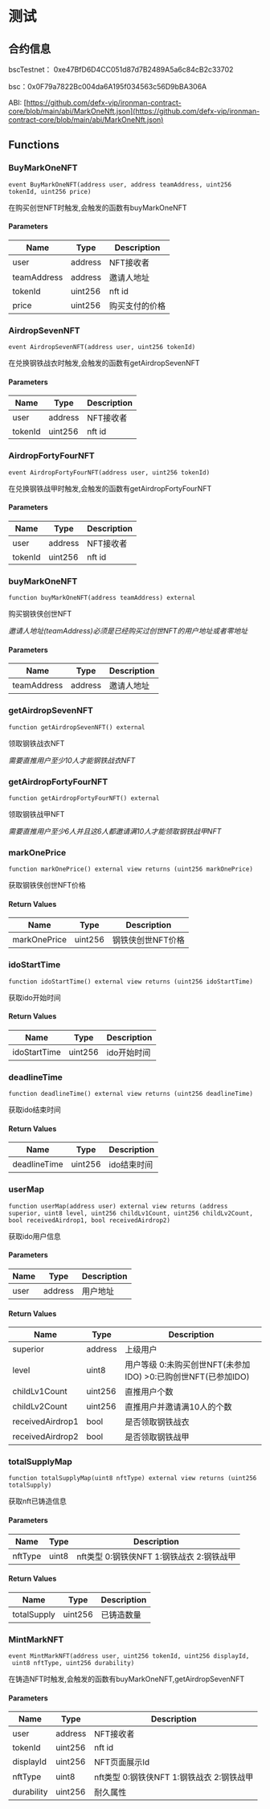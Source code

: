 # 测试

## 合约信息

bscTestnet： 0xe47BfD6D4CC051d87d7B2489A5a6c84cB2c33702

bsc：0x0F79a7822Bc004da6A195f034563c56D9bBA306A

ABI: [https://github.com/defx-vip/ironman-contract-core/blob/main/abi/MarkOneNft.json](https://github.com/defx-vip/ironman-contract-core/blob/main/abi/MarkOneNft.json)

## Functions

### BuyMarkOneNFT

```solidity
event BuyMarkOneNFT(address user, address teamAddress, uint256 tokenId, uint256 price)
```

在购买创世NFT时触发,会触发的函数有buyMarkOneNFT

#### Parameters

| Name        | Type    | Description |
| ----------- | ------- | ----------- |
| user        | address | NFT接收者      |
| teamAddress | address | 邀请人地址       |
| tokenId     | uint256 | nft id      |
| price       | uint256 | 购买支付的价格     |

### AirdropSevenNFT

```solidity
event AirdropSevenNFT(address user, uint256 tokenId)
```

在兑换钢铁战衣时触发,会触发的函数有getAirdropSevenNFT

#### Parameters

| Name    | Type    | Description |
| ------- | ------- | ----------- |
| user    | address | NFT接收者      |
| tokenId | uint256 | nft id      |

### AirdropFortyFourNFT

```solidity
event AirdropFortyFourNFT(address user, uint256 tokenId)
```

在兑换钢铁战甲时触发,会触发的函数有getAirdropFortyFourNFT

#### Parameters

| Name    | Type    | Description |
| ------- | ------- | ----------- |
| user    | address | NFT接收者      |
| tokenId | uint256 | nft id      |

### buyMarkOneNFT

```solidity
function buyMarkOneNFT(address teamAddress) external
```

购买钢铁侠创世NFT

_邀请人地址(teamAddress)必须是已经购买过创世NFT的用户地址或者零地址_

#### Parameters

| Name        | Type    | Description |
| ----------- | ------- | ----------- |
| teamAddress | address | 邀请人地址       |

### getAirdropSevenNFT

```solidity
function getAirdropSevenNFT() external
```

领取钢铁战衣NFT

_需要直推用户至少10人才能钢铁战衣NFT_

### getAirdropFortyFourNFT

```solidity
function getAirdropFortyFourNFT() external
```

领取钢铁战甲NFT

_需要直推用户至少6人并且这6人都邀请满10人才能领取钢铁战甲NFT_

### markOnePrice

```solidity
function markOnePrice() external view returns (uint256 markOnePrice)
```

获取钢铁侠创世NFT价格

#### Return Values

| Name         | Type    | Description |
| ------------ | ------- | ----------- |
| markOnePrice | uint256 | 钢铁侠创世NFT价格  |

### idoStartTime

```solidity
function idoStartTime() external view returns (uint256 idoStartTime)
```

获取ido开始时间

#### Return Values

| Name         | Type    | Description |
| ------------ | ------- | ----------- |
| idoStartTime | uint256 | ido开始时间     |

### deadlineTime

```solidity
function deadlineTime() external view returns (uint256 deadlineTime)
```

获取ido结束时间

#### Return Values

| Name         | Type    | Description |
| ------------ | ------- | ----------- |
| deadlineTime | uint256 | ido结束时间     |

### userMap

```solidity
function userMap(address user) external view returns (address superior, uint8 level, uint256 childLv1Count, uint256 childLv2Count, bool receivedAirdrop1, bool receivedAirdrop2)
```

获取ido用户信息

#### Parameters

| Name | Type    | Description |
| ---- | ------- | ----------- |
| user | address | 用户地址        |

#### Return Values

| Name             | Type    | Description                                |
| ---------------- | ------- | ------------------------------------------ |
| superior         | address | 上级用户                                       |
| level            | uint8   | 用户等级 0:未购买创世NFT(未参加IDO) >0:已购创世NFT(已参加IDO) |
| childLv1Count    | uint256 | 直推用户个数                                     |
| childLv2Count    | uint256 | 直推用户并邀请满10人的个数                             |
| receivedAirdrop1 | bool    | 是否领取钢铁战衣                                   |
| receivedAirdrop2 | bool    | 是否领取钢铁战甲                                   |

### totalSupplyMap

```solidity
function totalSupplyMap(uint8 nftType) external view returns (uint256 totalSupply)
```

获取nft已铸造信息

#### Parameters

| Name    | Type  | Description                  |
| ------- | ----- | ---------------------------- |
| nftType | uint8 | nft类型 0:钢铁侠NFT 1:钢铁战衣 2:钢铁战甲 |

#### Return Values

| Name        | Type    | Description |
| ----------- | ------- | ----------- |
| totalSupply | uint256 | 已铸造数量       |

### MintMarkNFT

```solidity
event MintMarkNFT(address user, uint256 tokenId, uint256 displayId,
 uint8 nftType, uint256 durability)
```

在铸造NFT时触发,会触发的函数有buyMarkOneNFT,getAirdropSevenNFT

#### Parameters

| Name       | Type    | Description                  |
| ---------- | ------- | ---------------------------- |
| user       | address | NFT接收者                       |
| tokenId    | uint256 | nft id                       |
| displayId  | uint256 | NFT页面展示Id                    |
| nftType    | uint8   | nft类型 0:钢铁侠NFT 1:钢铁战衣 2:钢铁战甲 |
| durability | uint256 | 耐久属性                         |
